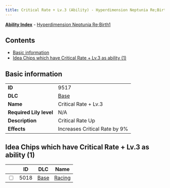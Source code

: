 ```yaml
---
title: Critical Rate + Lv.3 (Ability) - Hyperdimension Neptunia Re;Birth1
---
```


[**Ability Index**](/neptunia/rb1/ability/index.html) - [Hyperdimension Neptunia Re;Birth1](/neptunia/rb1)

## Contents

- [Basic information](#basic-information)
- [Idea Chips which have Critical Rate + Lv.3 as ability (1)](#idea-chips-which-have-critical-rate-lv3-as-ability-1)

## Basic information

|   |   |
| -- | -- |
| **ID** | 9517 |
| **DLC** | [Base](/neptunia/rb1/dlc/1-base.html) |
| **Name** | Critical Rate + Lv.3 |
| **Required Lily level** | N/A |
| **Description** | Critical Rate Up |
| **Effects** | Increases Critical Rate by 9% |


## Idea Chips which have Critical Rate + Lv.3 as ability (1)

|    | ID | DLC | Name |
| -- | -- | --- | ---- |
| <input type="checkbox" id="rb1-item-1-5018" class="trackbox" /> | 5018 | [Base](/neptunia/rb1/dlc/1-base.html) | [Racing](/neptunia/rb1/item/1-5018-racing.html) |
